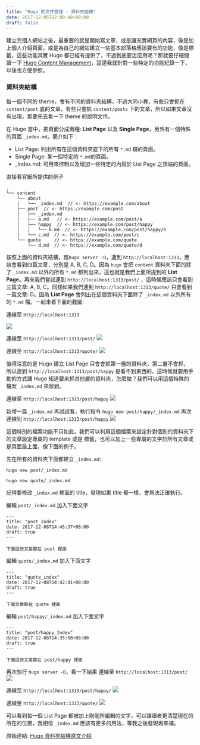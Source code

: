 ```yaml
---
title: "Hugo 的文件管理 - 資料夾結構"
date: 2017-12-05T22:00:48+08:00
draft: false
---
```


建立完個人網站之後，最重要的就是開始寫文章，或是讓充實網頁的內容，像是加上個人介紹頁面，或是為自己的網站建立一些基本部落格應該要有的功能，像是標籤，這些功能其實 Hugo 都已經有提供了，不過到底要怎麼用呢？那就要仔細閱讀一下 [Hugo Content Management][Hugo Content Management]，這邊我就針對一些特定的功能紀錄一下，以後也方便參照。

### 資料夾結構
每一個不同的 theme，會有不同的資料夾結構，不過大同小異，有些只會抓在 `content/post` 底的文章，有些只會抓 `content/posts` 下的文章，所以如果文章沒有出現，那要先去看一下 theme 的說明文件。

在 Hugo 當中，把頁面分成兩種: **List Page** 以及 **Single Page**，另外有一個特殊的頁面 `_index.md`。簡介如下：

- List Page: 列出所有在這個資料夾底下的所有 `*.md` 檔的頁面。
- Single Page: 某一個特定的 `*.md`的頁面。
- _index.md: 可用來控制以及增加一些特定的內容於 List Page 之頂端的頁面。

直接看官網所提供的例子
```
.
└── content
    └── about
    |   └── _index.md  // <- https://example.com/about
    ├── post  // <- https://example.com/post
    |   ├── _index.md 
    |   ├── a.md   // <- https://example.com/post/a
    |   ├── happy  // <- https://example.com/post/happy
    |   |   └── b.md  // <- https://example.com/post/happy/b
    |   └── c.md  // <- https://example.com/post/c
    └── quote     // <- https://example.com/quote
        └── d.md  // <- https://example.com/quote/d
```
按照上面的資料夾結構，跑`hugo server -D`，連到 `http://localhost:1313`，應該會看到四篇文章，分別是 A, B, C, D。因為 `hugo` 會把 `content` 資料夾下面的除了 `_index.md` 以外的所有 `*.md` 都列出來，這也就是我們上面所提到的 **List Page**。再來我們嘗試連到 `http://localhost:1313/post/` ，這時候應該只會看到三篇文章: A, B, C。同樣如果我們連到 `http://localhost:1313/quote/` 只會看到一篇文章: D。因為 **List Page** 會列出在這個資料夾下面除了 `_index.md` 以外所有的 `*.md` 檔。一起來看下面的截圖:

連線至 `http://localhost:1313`

![](/images/2017_12_05/home_directory.PNG)

連線至 `http://localhost:1313/post/`
![](/images/2017_12_05/post_directory.PNG)

連線至 `http://localhost:1313/quote/`
![](/images/2017_12_05/quote_directory.PNG)

值得注意的是 Hugo 建立 List Page 只會會抓第一層的資料夾，第二層不會抓，所以連到 `http://localhost:1313/post/happy` 是看不到東西的，這時候就要用手動的方式讓 Hugo 知道要來抓其他層的資料夾，怎麼做？我們可以用這個特殊的檔案 `_index.md` 來辦到。

連線至 `http://localhost:1313/post/happy`
![](/images/2017_12_05/post_happy_directory.PNG)

新增一篇 `_index.md` 再試試看，執行指令 `hugo new post/happy/_index.md`
再次連線到 `http://localhost:1313/post/happy`
![](/images/2017_12_05/post_happy_success.PNG)


這個特別的檔案功能不只如此，我們可以利用這個檔案來設定針對個別的資料夾下的文章設定專屬的 template 或是 標籤，也可以加上一些專屬的文字於所有文章或是頁面最上面，像下面的例子。

先在所有的資料夾下面都建立 `_index.md`:

`hugo new post/_index.md`

`hugo new quote/_index.md`

記得要修改 `_index.md` 裡面的 title，發現如果 title 都一樣，會無法正確執行。

編輯 `post/_index.md` 加入下面文字
```
---
title: "post_Index"
date: 2017-12-08T14:45:37+08:00
draft: true
---

下面這些文章都在 post 裡面
```
編輯 `quote/_index.md` 加入下面文字
```
---
title: "quote_index"
date: 2017-12-08T14:42:41+08:00
draft: true
---

下面文章都在 quote 裡面
```
編輯 `post/happy/_index.md` 加入下面文字
```
---
title: "post/happy_Index"
date: 2017-12-08T14:35:58+08:00
draft: true
---

下面這些文章都在 post/happy 裡面
```
再次執行 `hugo server -D`，看一下結果
連線至 `http://localhost:1313/post/`
![](/images/2017_12_05/post_index.PNG)

連線至 `http://localhost:1313/post/happy/`
![](/images/2017_12_05/post_happy_index.PNG)

連線至 `http://localhost:1313/quote/`
![](/images/2017_12_05/quote_index.PNG)

可以看到每一個 List Page 都被加上剛剛所編輯的文字，可以讓讀者更清楚現在的所在的位置，我相信 `_index.md` 應該有更多的用法，等我之後發現再來補。

原始連結: [Hugo 資料夾結構原文介紹][Hugo CM organization]

[Hugo Content Management]: https://gohugo.io/content-management/
[Hugo CM organization]: https://gohugo.io/content-management/organization/